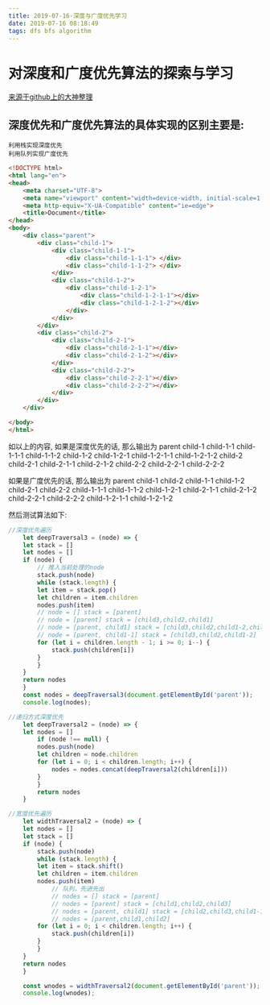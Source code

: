 ```yaml
---
title: 2019-07-16-深度与广度优先学习
date: 2019-07-16 08:18:49
tags: dfs bfs algorithm
---
```


# 对深度和广度优先算法的探索与学习
[来源于github上的大神整理](https://github.com/Advanced-Frontend/Daily-Interview-Question/issues/9)

## 深度优先和广度优先算法的具体实现的区别主要是:
    利用栈实现深度优先
    利用队列实现广度优先

```html
<!DOCTYPE html>
<html lang="en">
<head>
    <meta charset="UTF-8">
    <meta name="viewport" content="width=device-width, initial-scale=1.0">
    <meta http-equiv="X-UA-Compatible" content="ie=edge">
    <title>Document</title>
</head>
<body>
    <div class="parent">
        <div class="child-1">
            <div class="child-1-1">
                <div class="child-1-1-1"> </div>
                <div class="child-1-1-2"> </div>
            </div>
            <div class="child-1-2">
                <div class="child-1-2-1">
                    <div class="child-1-2-1-1"></div>
                    <div class="child-1-2-1-2"></div>
                </div>
            </div>
        </div>
        <div class="child-2">
            <div class="child-2-1">
                <div class="child-2-1-1"></div>
                <div class="child-2-1-2"></div>
            </div>
            <div class="child-2-2">
                <div class="child-2-2-1"></div>
                <div class="child-2-2-2"></div>
            </div>
        </div>
    </div>

</body>
</html>
```

如以上的内容, 如果是深度优先的话, 那么输出为
parent
child-1
child-1-1
child-1-1-1
child-1-1-2
child-1-2
child-1-2-1
child-1-2-1-1
child-1-2-1-2
child-2
child-2-1
child-2-1-1
child-2-1-2
child-2-2
child-2-2-1
child-2-2-2

如果是广度优先的话, 那么输出为
parent
child-1
child-2
child-1-1
child-1-2
child-2-1
child-2-2
child-1-1-1
child-1-1-2
child-1-2-1
child-2-1-1
child-2-1-2
child-2-2-1
child-2-2-2
child-1-2-1-1
child-1-2-1-2

然后测试算法如下:

```js
//深度优先遍历
    let deepTraversal3 = (node) => {
    let stack = []
    let nodes = []
    if (node) {
        // 推入当前处理的node
        stack.push(node)
        while (stack.length) {
        let item = stack.pop()
        let children = item.children
        nodes.push(item)
        // node = [] stack = [parent]
        // node = [parent] stack = [child3,child2,child1]
        // node = [parent, child1] stack = [child3,child2,child1-2,child1-1]
        // node = [parent, child1-1] stack = [child3,child2,child1-2]
        for (let i = children.length - 1; i >= 0; i--) {
            stack.push(children[i])
        }
        }
    }
    return nodes
    }
    const nodes = deepTraversal3(document.getElementById('parent'));
    console.log(nodes);

//递归方式深度优先
    let deepTraversal2 = (node) => {
    let nodes = []
        if (node !== null) {
        nodes.push(node)
        let children = node.children
        for (let i = 0; i < children.length; i++) {
            nodes = nodes.concat(deepTraversal2(children[i]))
        }
        }
        return nodes
    }

//宽度优先遍历
    let widthTraversal2 = (node) => {
    let nodes = []
    let stack = []
    if (node) {
        stack.push(node)
        while (stack.length) {
        let item = stack.shift()
        let children = item.children
        nodes.push(item)
            // 队列，先进先出
            // nodes = [] stack = [parent]
            // nodes = [parent] stack = [child1,child2,child3]
            // nodes = [parent, child1] stack = [child2,child3,child1-1,child1-2]
            // nodes = [parent,child1,child2]
        for (let i = 0; i < children.length; i++) {
            stack.push(children[i])
        }
        }
    }
    return nodes
    }

    const wnodes = widthTraversal2(document.getElementById('parent'));
    console.log(wnodes);
```